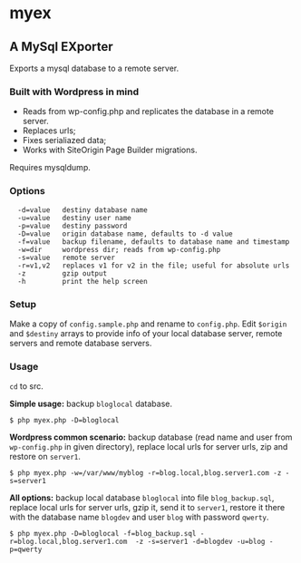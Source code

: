 # myex
## A MySql EXporter

Exports a mysql database to a remote server.

### Built with Wordpress in mind
- Reads from wp-config.php and replicates the database in a remote server.
- Replaces urls;
- Fixes serialiazed data;
- Works with SiteOrigin Page Builder migrations.

Requires mysqldump.

### Options
```
  -d=value   destiny database name
  -u=value   destiny user name
  -p=value   destiny password
  -D=value   origin database name, defaults to -d value
  -f=value   backup filename, defaults to database name and timestamp
  -w=dir     wordpress dir; reads from wp-config.php
  -s=value   remote server 
  -r=v1,v2   replaces v1 for v2 in the file; useful for absolute urls
  -z         gzip output
  -h         print the help screen
```

### Setup
Make a copy of ```config.sample.php``` and rename to ```config.php```.
Edit ```$origin``` and ```$destiny``` arrays to provide info of your local database server, remote servers and remote database servers.


### Usage

```cd``` to src.

**Simple usage:** backup ```bloglocal``` database.

```
$ php myex.php -D=bloglocal
```

**Wordpress common scenario:** backup database (read name and user from ```wp-config.php``` in given directory), replace local urls for server urls, zip and restore on ```server1```.

```
$ php myex.php -w=/var/www/myblog -r=blog.local,blog.server1.com -z -s=server1
```


**All options:** backup local database ```bloglocal``` into file ```blog_backup.sql```, replace local urls for server urls, gzip it, send it to ```server1```, restore it there with the database name ```blogdev``` and user ```blog``` with password ```qwerty```.

```
$ php myex.php -D=bloglocal -f=blog_backup.sql -r=blog.local,blog.server1.com  -z -s=server1 -d=blogdev -u=blog -p=qwerty
```

